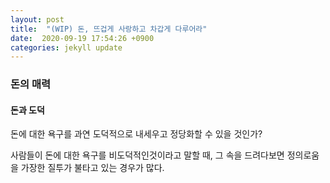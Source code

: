 ```yaml
---
layout: post
title:  "(WIP) 돈, 뜨겁게 사랑하고 차갑게 다루어라"
date:  2020-09-19 17:54:26 +0900 
categories: jekyll update
---
```


### 돈의 매력

#### 돈과 도덕

돈에 대한 욕구를 과연 도덕적으로 내세우고 정당화할 수 있을 것인가?

사람들이 돈에 대한 욕구를 비도덕적인것이라고 말할 때, 그 속을 드려다보면 정의로움을 가장한 질투가 불타고 있는 경우가 많다.
